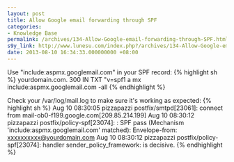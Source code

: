 ```yaml
---
layout: post
title: Allow Google email forwarding through SPF
categories:
- Knowledge Base
permalink: /archives/134-Allow-Google-email-forwarding-through-SPF.html
s9y_link: http://www.lunesu.com/index.php?/archives/134-Allow-Google-email-forwarding-through-SPF.html
date: 2013-08-10 16:34:33.000000000 +08:00
---
```

Use "include:aspmx.googlemail.com" in your SPF record:
{% highlight sh %}
yourdomain.com.		300	IN	TXT	"v=spf1 a mx  include:aspmx.googlemail.com -all
{% endhighlight %}

Check your /var/log/mail.log to make sure it's working as expected:
{% highlight sh %}
Aug 10 08:30:05 pizzapazzi postfix/smtpd[23061]: connect from mail-ob0-f199.google.com[209.85.214.199]
Aug 10 08:30:12 pizzapazzi postfix/policy-spf[23074]: : SPF pass (Mechanism 'include:aspmx.googlemail.com' matched): Envelope-from: xxxxxxxxxx@yourdomain.com
Aug 10 08:30:12 pizzapazzi postfix/policy-spf[23074]: handler sender_policy_framework: is decisive.
{% endhighlight %}
